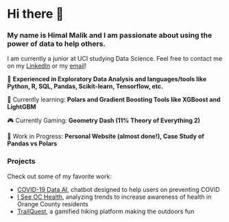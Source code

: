 # Hi there 👋


### My name is Himal Malik and I am passionate about using the power of data to help others. 

I am currently a junior at UCI studying Data Science. Feel free to contact me on my [LinkedIn](https://www.linkedin.com/in/himal-malik-data-sci/) or my [email](himalm100@gmail.com)!


🔭 **Experienced in Exploratory Data Analysis and languages/tools like Python, R, SQL, Pandas, Scikit-learn, Tensorflow, etc.** 

🌱 Currently learning: **Polars and Gradient Boosting Tools like XGBoost and LightGBM**

🎮 Currently Gaming: **Geometry Dash (11% Theory of Everything 2)**

🔧 Work in Progress: **Personal Website (almost done!), Case Study of Pandas vs Polars**

### Projects
Check out some of my favorite work:
- [COVID-19 Data AI](https://github.com/anonymous-himalayas/COVID-19_Data_AI), chatbot designed to help users on preventing COVID
- [I See OC Health](https://github.com/anonymous-himalayas/I-See-OC-Health), analyzing trends to increase awareness of health in Orange County residents
- [TrailQuest](https://github.com/laurelin60), a gamified hiking platform making the outdoors fun

<!--
**anonymous-himalayas/anonymous-himalayas** is a ✨ _special_ ✨ repository because its `README.md` (this file) appears on your GitHub profile.

Here are some ideas to get you started:

- 🔭 I’m currently working on ...
- 🌱 I’m currently learning ...
- 👯 I’m looking to collaborate on ...
- 🤔 I’m looking for help with ...
- 💬 Ask me about ...
- 📫 How to reach me: ...
- 😄 Pronouns: ...
- ⚡ Fun fact: ...
-->


